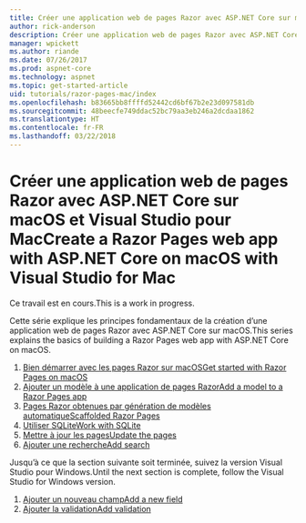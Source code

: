 ```yaml
---
title: Créer une application web de pages Razor avec ASP.NET Core sur macOS et Visual Studio pour Mac
author: rick-anderson
description: Créer une application web de pages Razor avec ASP.NET Core et EF Core.
manager: wpickett
ms.author: riande
ms.date: 07/26/2017
ms.prod: aspnet-core
ms.technology: aspnet
ms.topic: get-started-article
uid: tutorials/razor-pages-mac/index
ms.openlocfilehash: b83665bb8ffffd52442cd6bf67b2e23d097581db
ms.sourcegitcommit: 48beecfe749ddac52bc79aa3eb246a2dcdaa1862
ms.translationtype: HT
ms.contentlocale: fr-FR
ms.lasthandoff: 03/22/2018
---
```

# <a name="create-a-razor-pages-web-app-with-aspnet-core-on-macos-with-visual-studio-for-mac"></a><span data-ttu-id="cb128-103">Créer une application web de pages Razor avec ASP.NET Core sur macOS et Visual Studio pour Mac</span><span class="sxs-lookup"><span data-stu-id="cb128-103">Create a Razor Pages web app with ASP.NET Core on macOS with Visual Studio for Mac</span></span>

<span data-ttu-id="cb128-104">Ce travail est en cours.</span><span class="sxs-lookup"><span data-stu-id="cb128-104">This is a work in progress.</span></span>

<span data-ttu-id="cb128-105">Cette série explique les principes fondamentaux de la création d’une application web de pages Razor avec ASP.NET Core sur macOS.</span><span class="sxs-lookup"><span data-stu-id="cb128-105">This series explains the basics of building a Razor Pages web app with ASP.NET Core on macOS.</span></span>

1. [<span data-ttu-id="cb128-106">Bien démarrer avec les pages Razor sur macOS</span><span class="sxs-lookup"><span data-stu-id="cb128-106">Get started with Razor Pages on macOS</span></span>](xref:tutorials/razor-pages-mac/razor-pages-start)
1. [<span data-ttu-id="cb128-107">Ajouter un modèle à une application de pages Razor</span><span class="sxs-lookup"><span data-stu-id="cb128-107">Add a model to a Razor Pages app</span></span>](xref:tutorials/razor-pages-mac/model)
1. [<span data-ttu-id="cb128-108">Pages Razor obtenues par génération de modèles automatique</span><span class="sxs-lookup"><span data-stu-id="cb128-108">Scaffolded Razor Pages</span></span>](xref:tutorials/razor-pages-mac/page)
1. [<span data-ttu-id="cb128-109">Utiliser SQLite</span><span class="sxs-lookup"><span data-stu-id="cb128-109">Work with SQLite</span></span>](xref:tutorials/razor-pages-mac/sql)
1. [<span data-ttu-id="cb128-110">Mettre à jour les pages</span><span class="sxs-lookup"><span data-stu-id="cb128-110">Update the pages</span></span>](xref:tutorials/razor-pages-mac/da1)
1. [<span data-ttu-id="cb128-111">Ajouter une recherche</span><span class="sxs-lookup"><span data-stu-id="cb128-111">Add search</span></span>](xref:tutorials/razor-pages-mac/search)

<span data-ttu-id="cb128-112">Jusqu’à ce que la section suivante soit terminée, suivez la version Visual Studio pour Windows.</span><span class="sxs-lookup"><span data-stu-id="cb128-112">Until the next section is complete, follow the Visual Studio for Windows version.</span></span>

1. [<span data-ttu-id="cb128-113">Ajouter un nouveau champ</span><span class="sxs-lookup"><span data-stu-id="cb128-113">Add a new field</span></span>](xref:tutorials/razor-pages/new-field)
1. [<span data-ttu-id="cb128-114">Ajouter la validation</span><span class="sxs-lookup"><span data-stu-id="cb128-114">Add validation</span></span>](xref:tutorials/razor-pages/validation)
